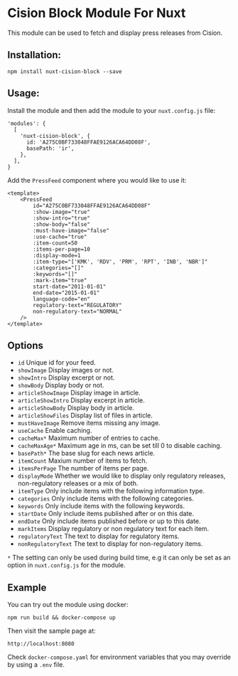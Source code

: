 # Cision Block Module For Nuxt

This module can be used to fetch and display press releases from Cision.

## Installation:

    npm install nuxt-cision-block --save

## Usage:

Install the module and then add the module to your `nuxt.config.js` file:

    'modules': {
      [
        'nuxt-cision-block', {
          id: 'A275C0BF733048FFAE9126ACA64DD08F',
          basePath: 'ir',
        },
      ],
    }

Add the `PressFeed` component where you would like to use it:

    <template>
        <PressFeed
            id="A275C0BF733048FFAE9126ACA64DD08F"
            :show-image="true"
            :show-intro="true"
            :show-body="false"
            :must-have-image="false"
            :use-cache="true"
            :item-count=50
            :items-per-page=10
            :display-mode=1
            :item-type="['KMK', 'RDV', 'PRM', 'RPT', 'INB', 'NBR']"
            :categories="[]"
            :keywords="[]"
            :mark-item="true"
            start-date="2011-01-01"
            end-date="2015-01-01"
            language-code="en"
            regulatory-text="REGULATORY"
            non-regulatory-text="NORMAL"
        />
    </template>

## Options

* `id` Unique id for your feed.
* `showImage` Display images or not.
* `showIntro` Display excerpt or not.
* `showBody` Display body or not.
* `articleShowImage` Display image in article.
* `articleShowIntro` Display excerpt in article.
* `articleShowBody` Display body in article.
* `articleShowFiles` Display list of files in article.
* `mustHaveImage` Remove items missing any image.
* `useCache` Enable caching.
* `cacheMax*` Maximum number of entries to cache.
* `cacheMaxAge*` Maximum age in ms, can be set till 0 to disable caching.
* `basePath*` The base slug for each news article.
* `itemCount` Maxium number of items to fetch.
* `itemsPerPage` The number of items per page.
* `displayMode` Whether we would like to display only regulatory releases,
non-regulatory releases or a mix of both.
* `itemType` Only include items with the following information type.
* `categories` Only include items with the following categories.
* `keywords` Only include items with the following keywords.
* `startDate` Only include items published after or on this date.
* `endDate` Only include items published before or up to this date.
* `markItems` Display regulatory or non regulatory text for each item.
* `regulatoryText` The text to display for regulatory items.
* `nonRegulatoryText` The text to display for non-regulatory items.

`*` The setting can only be used during build time, e.g it can only be set as an option in `nuxt.config.js`
for the module.

## Example

You can try out the module using docker:

    npm run build && docker-compose up

Then visit the sample page at:

    http://localhost:8080

Check `docker-compose.yaml` for environment variables that you may override by using a `.env` file.
